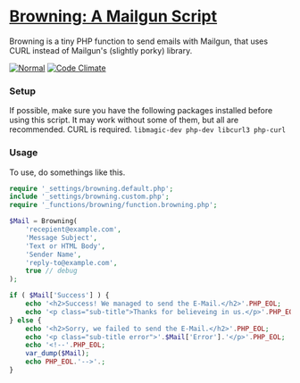 [Browning: A Mailgun Script](https://github.com/eustasy/browning-a-mailgun-script)
=======================

Browning is a tiny PHP function to send emails with Mailgun, that uses CURL instead of Mailgun's (slightly porky) library.

[![Normal](https://github.com/eustasy/browning/actions/workflows/normal.yml/badge.svg)](https://github.com/eustasy/browning/actions/workflows/normal.yml)
[![Code Climate](https://codeclimate.com/github/eustasy/browning/badges/gpa.svg)](https://codeclimate.com/github/eustasy/browning)

### Setup
If possible, make sure you have the following packages installed before using this script. It may work without some of them, but all are recommended. CURL is required.
`libmagic-dev php-dev libcurl3 php-curl`

### Usage
To use, do somethings like this.
```php
require '_settings/browning.default.php';
include '_settings/browning.custom.php';
require '_functions/browning/function.browning.php';

$Mail = Browning(
	'recepient@example.com',
	'Message Subject',
	'Text or HTML Body',
	'Sender Name',
	'reply-to@example.com',
	true // debug
);

if ( $Mail['Success'] ) {
	echo '<h2>Success! We managed to send the E-Mail.</h2>'.PHP_EOL;
	echo '<p class="sub-title">Thanks for believeing in us.</p>'.PHP_EOL;
} else {
	echo '<h2>Sorry, we failed to send the E-Mail.</h2>'.PHP_EOL;
	echo '<p class="sub-title error">'.$Mail['Error'].'</p>'.PHP_EOL;
	echo '<!--'.PHP_EOL;
	var_dump($Mail);
	echo PHP_EOL.'-->'.;
}
```
